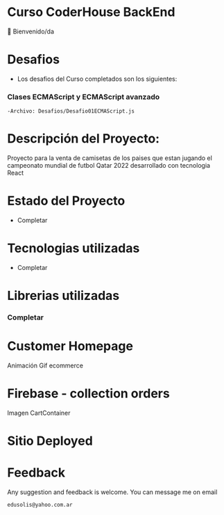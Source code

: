 # Curso CoderHouse BackEnd

👋 Bienvenido/da

# Desafios

- Los desafios del Curso completados son los siguientes:

### Clases ECMAScript y ECMAScript avanzado
    -Archivo: Desafios/Desafio01ECMAScript.js

# Descripción del Proyecto:

Proyecto para la venta de camisetas de los paises que estan jugando el campeonato mundial de futbol Qatar 2022 desarrollado con tecnologia React

# Estado del Proyecto

- Completar

# Tecnologias utilizadas

- Completar

# Librerias utilizadas

### Completar

# Customer Homepage

Animación Gif ecommerce



# Firebase - collection orders

Imagen CartContainer

# Sitio Deployed



# Feedback

Any suggestion and feedback is welcome. You can message me on email

`edusolis@yahoo.com.ar`
